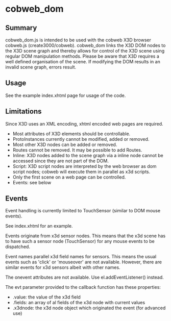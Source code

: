 # cobweb_dom

## Summary

cobweb_dom.js is intended to be used with the cobweb X3D browser cobweb.js (create3000/cobweb). cobweb_dom links the X3D DOM nodes to the X3D scene graph and thereby allows for control of the X3D scene using regular DOM manipulation methods.
Please be aware that X3D requires a well defined organisation of the scene. If modifying the DOM results in an invalid scene graph, errors result.

## Usage

See the example index.xhtml page for usage of the code.

## Limitations

Since X3D uses an XML encoding, xhtml encoded web pages are required.

- Most attributes of X3D elements should be controllable. 
- ProtoInstances currently cannot be modified, added or removed.
- Most other X3D nodes can be added or removed.
- Routes cannot be removed. It may be possible to add Routes.
- Inline: X3D nodes added to the scene graph via a inline node cannot be accessed since they are not part of the DOM.
- Script: X3D script nodes are interpreted by the web browser as dom script nodes; cobweb will execute them in parallel as x3d scripts. 
- Only the first scene on a web page can be controlled.
- Events: see below

## Events

Event handling is currently limited to TouchSensor (similar to DOM mouse events).

See index.xhtml for an example.

Events originate from x3d sensor nodes. This means that the x3d scene has to have such a sensor node (TouchSensor) for any mouse events to be dispatched.

Event names parallel x3d field names for sensors. This means the usual events such as 'click' or 'mouseover' are not available. However, there are similar events for x3d sensors albeit with other names.

The onevent attributes are not available. Use el.addEventListener() instead.

The evt parameter provided to the callback function has these properties:
- .value: the value of the x3d field
- .fields: an array of al fields of the x3d node with current values
- .x3dnode: the x3d node object which originated the event (for advanced use)




